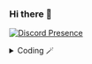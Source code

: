 ### Hi there 👋


[![Discord Presence](https://lanyard.cnrad.dev/api/935224495126487150?borderRadius=20px&bg=1c1c1c&idleMessage=Botting%20your%20Mommy)](https://discord.com/users/935224495126487150)

<details>
    <summary>Coding 🪄</summary>
    ```python
    print("test")
    ```
</details>

 
<!--
**Vinyzu/Vinyzu** is a ✨ _special_ ✨ repository because its `README.md` (this file) appears on your GitHub profile.

Here are some ideas to get you started:

- 🔭 I’m currently working on ...
- 🌱 I’m currently learning ...
- 👯 I’m looking to collaborate on ...
- 🤔 I’m looking for help with ...
- 💬 Ask me about ...
- 📫 How to reach me: ...
- 😄 Pronouns: ...
- ⚡ Fun fact: ...
-->
